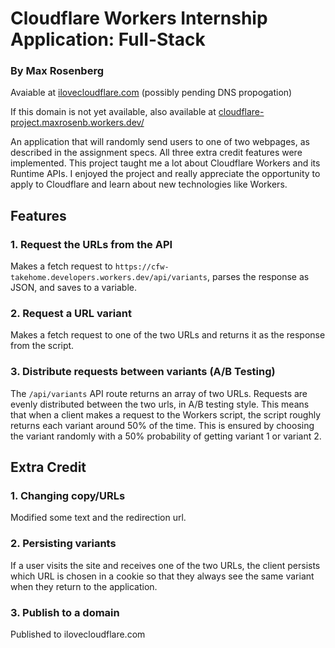 # Cloudflare Workers Internship Application: Full-Stack

### By Max Rosenberg


Avaiable at [ilovecloudflare.com](https://www.ilovecloudflare.com) (possibly pending DNS propogation)


If this domain is not yet available, also available at [cloudflare-project.maxrosenb.workers.dev/](https://cloudflare-project.maxrosenb.workers.dev/)


An application that will randomly send users to one of two webpages, as described in the assignment specs. All three extra credit features were implemented. This project taught me a lot about Cloudflare Workers and its Runtime APIs. I enjoyed the project and really appreciate the opportunity to apply to Cloudflare and learn about new technologies like Workers.


## Features

### 1. Request the URLs from the API

Makes a fetch request to `https://cfw-takehome.developers.workers.dev/api/variants`, parses the response as JSON, and saves to a variable.

### 2. Request a URL variant

Makes a fetch request to one of the two URLs and returns it as the response from the script.

### 3. Distribute requests between variants (A/B Testing)

The `/api/variants` API route returns an array of two URLs. Requests are evenly distributed between the two urls, in A/B testing style. This means that when a client makes a request to the Workers script, the script roughly returns each variant around 50% of the time. This is ensured by choosing the variant randomly with a 50% probability of getting variant 1 or variant 2.

## Extra Credit

### 1. Changing copy/URLs

Modified some text and the redirection url.

### 2. Persisting variants

If a user visits the site and receives one of the two URLs, the client persists which URL is chosen in a cookie so that they always see the same variant when they return to the application.

### 3. Publish to a domain

Published to ilovecloudflare.com
